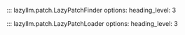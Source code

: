 ::: lazyllm.patch.LazyPatchFinder
    options:
      heading_level: 3

::: lazyllm.patch.LazyPatchLoader
    options:
      heading_level: 3